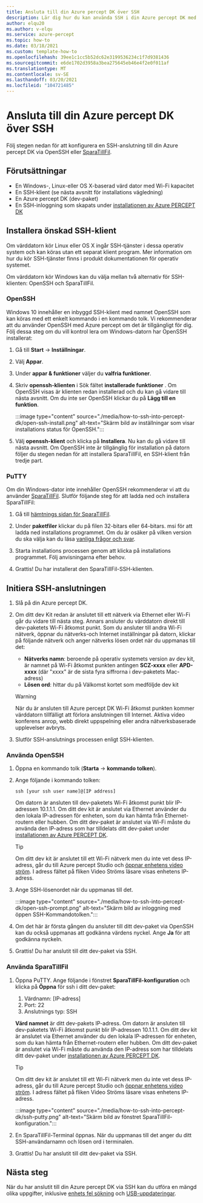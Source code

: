 ```yaml
---
title: Ansluta till din Azure percept DK över SSH
description: Lär dig hur du kan använda SSH i din Azure percept DK med SparaTillFil
author: elqu20
ms.author: v-elqu
ms.service: azure-percept
ms.topic: how-to
ms.date: 03/18/2021
ms.custom: template-how-to
ms.openlocfilehash: 39ee1c1cc5b52dc62e3199536234c1f7d9381436
ms.sourcegitcommit: e6de1702d3958a3bea275645eb46e4f2e0f011af
ms.translationtype: MT
ms.contentlocale: sv-SE
ms.lasthandoff: 03/20/2021
ms.locfileid: "104721485"
---
```

# <a name="connect-to-your-azure-percept-dk-over-ssh"></a>Ansluta till din Azure percept DK över SSH

Följ stegen nedan för att konfigurera en SSH-anslutning till din Azure percept DK via OpenSSH eller [SparaTillFil](https://www.chiark.greenend.org.uk/~sgtatham/putty/latest.html).

## <a name="prerequisites"></a>Förutsättningar

- En Windows-, Linux-eller OS X-baserad värd dator med Wi-Fi kapacitet
- En SSH-klient (se nästa avsnitt för installations vägledning)
- En Azure percept DK (dev-paket)
- En SSH-inloggning som skapats under [installationen av Azure PERCEPT DK](./quickstart-percept-dk-set-up.md)

## <a name="install-your-preferred-ssh-client"></a>Installera önskad SSH-klient

Om värddatorn kör Linux eller OS X ingår SSH-tjänster i dessa operativ system och kan köras utan ett separat klient program. Mer information om hur du kör SSH-tjänster finns i produkt dokumentationen för operativ systemet.

Om värddatorn kör Windows kan du välja mellan två alternativ för SSH-klienten: OpenSSH och SparaTillFil.

### <a name="openssh"></a>OpenSSH

Windows 10 innehåller en inbyggd SSH-klient med namnet OpenSSH som kan köras med ett enkelt kommando i en kommando tolk. Vi rekommenderar att du använder OpenSSH med Azure percept om det är tillgängligt för dig. Följ dessa steg om du vill kontrol lera om Windows-datorn har OpenSSH installerat:

1. Gå till **Start**  ->  **Inställningar**.

1. Välj **Appar**.

1. Under **appar & funktioner** väljer du **valfria funktioner**.

1. Skriv **openssh-klienten** i Sök fältet **installerade funktioner** . Om OpenSSH visas är klienten redan installerad och du kan gå vidare till nästa avsnitt. Om du inte ser OpenSSH klickar du på **Lägg till en funktion**.

    :::image type="content" source="./media/how-to-ssh-into-percept-dk/open-ssh-install.png" alt-text="Skärm bild av inställningar som visar installations status för OpenSSH.":::

1. Välj **openssh-klient** och klicka på **Installera**. Nu kan du gå vidare till nästa avsnitt. Om OpenSSH inte är tillgänglig för installation på datorn följer du stegen nedan för att installera SparaTillFil, en SSH-klient från tredje part.

### <a name="putty"></a>PuTTY

Om din Windows-dator inte innehåller OpenSSH rekommenderar vi att du använder [SparaTillFil](https://www.chiark.greenend.org.uk/~sgtatham/putty/latest.html). Slutför följande steg för att ladda ned och installera SparaTillFil:

1. Gå till [hämtnings sidan för SparaTillFil](https://www.chiark.greenend.org.uk/~sgtatham/putty/latest.html).

1. Under **paketfiler** klickar du på filen 32-bitars eller 64-bitars. msi för att ladda ned installations programmet. Om du är osäker på vilken version du ska välja kan du läsa [vanliga frågor och svar](https://www.chiark.greenend.org.uk/~sgtatham/putty/faq.html#faq-32bit-64bit).

1. Starta installations processen genom att klicka på installations programmet. Följ anvisningarna efter behov.

1. Grattis! Du har installerat den SparaTillFil-SSH-klienten.

## <a name="initiate-the-ssh-connection"></a>Initiera SSH-anslutningen

1. Slå på din Azure percept DK.

1. Om ditt dev Kit redan är anslutet till ett nätverk via Ethernet eller Wi-Fi går du vidare till nästa steg. Annars ansluter du värddatorn direkt till dev-paketets Wi-Fi åtkomst punkt. Som du ansluter till andra Wi-Fi nätverk, öppnar du nätverks-och Internet inställningar på datorn, klickar på följande nätverk och anger nätverks lösen ordet när du uppmanas till det:

    - **Nätverks namn**: beroende på operativ systemets version av dev kit, är namnet på Wi-Fi åtkomst punkten antingen **SCZ-xxxx** eller **APD-xxxx** (där "xxxx" är de sista fyra siffrorna i dev-paketets Mac-adress)
    - **Lösen ord**: hittar du på Välkomst kortet som medföljde dev kit

    > [!WARNING]
    > När du är ansluten till Azure percept DK Wi-Fi åtkomst punkten kommer värddatorn tillfälligt att förlora anslutningen till Internet. Aktiva video konferens anrop, webb direkt uppspelning eller andra nätverksbaserade upplevelser avbryts.

1. Slutför SSH-anslutnings processen enligt SSH-klienten.

### <a name="using-openssh"></a>Använda OpenSSH

1. Öppna en kommando tolk (**Starta**  ->  **kommando tolken**).

1. Ange följande i kommando tolken:

    ```console
    ssh [your ssh user name]@[IP address]
    ```

    Om datorn är ansluten till dev-paketets Wi-Fi åtkomst punkt blir IP-adressen 10.1.1.1. Om ditt dev kit är anslutet via Ethernet använder du den lokala IP-adressen för enheten, som du kan hämta från Ethernet-routern eller hubben. Om ditt dev-paket är anslutet via Wi-Fi måste du använda den IP-adress som har tilldelats ditt dev-paket under [installationen av Azure PERCEPT DK](./quickstart-percept-dk-set-up.md).

    > [!TIP]
    > Om ditt dev kit är anslutet till ett Wi-Fi nätverk men du inte vet dess IP-adress, går du till Azure percept Studio och [öppnar enhetens video ström](./how-to-view-video-stream.md). I adress fältet på fliken Video Ströms läsare visas enhetens IP-adress.

1. Ange SSH-lösenordet när du uppmanas till det.

    :::image type="content" source="./media/how-to-ssh-into-percept-dk/open-ssh-prompt.png" alt-text="Skärm bild av inloggning med öppen SSH-Kommandotolken.":::

1. Om det här är första gången du ansluter till ditt dev-paket via OpenSSH kan du också uppmanas att godkänna värdens nyckel. Ange **Ja** för att godkänna nyckeln.

1. Grattis! Du har anslutit till ditt dev-paket via SSH.

### <a name="using-putty"></a>Använda SparaTillFil

1. Öppna PuTTY. Ange följande i fönstret **SparaTillFil-konfiguration** och klicka på **Öppna** för ssh i ditt dev-paket:

    1. Värdnamn: [IP-adress]
    1. Port: 22
    1. Anslutnings typ: SSH

    **Värd namnet** är ditt dev-pakets IP-adress. Om datorn är ansluten till dev-paketets Wi-Fi åtkomst punkt blir IP-adressen 10.1.1.1. Om ditt dev kit är anslutet via Ethernet använder du den lokala IP-adressen för enheten, som du kan hämta från Ethernet-routern eller hubben. Om ditt dev-paket är anslutet via Wi-Fi måste du använda den IP-adress som har tilldelats ditt dev-paket under [installationen av Azure PERCEPT DK](./quickstart-percept-dk-set-up.md).

    > [!TIP]
    > Om ditt dev kit är anslutet till ett Wi-Fi nätverk men du inte vet dess IP-adress, går du till Azure percept Studio och [öppnar enhetens video ström](./how-to-view-video-stream.md). I adress fältet på fliken Video Ströms läsare visas enhetens IP-adress.

    :::image type="content" source="./media/how-to-ssh-into-percept-dk/ssh-putty.png" alt-text="Skärm bild av fönstret SparaTillFil-konfiguration.":::

1. En SparaTillFil-Terminal öppnas. När du uppmanas till det anger du ditt SSH-användarnamn och lösen ord i terminalen.

1. Grattis! Du har anslutit till ditt dev-paket via SSH.

## <a name="next-steps"></a>Nästa steg

När du har anslutit till din Azure percept DK via SSH kan du utföra en mängd olika uppgifter, inklusive [enhets fel sökning](./troubleshoot-dev-kit.md) och [USB-uppdateringar](./how-to-update-via-usb.md).